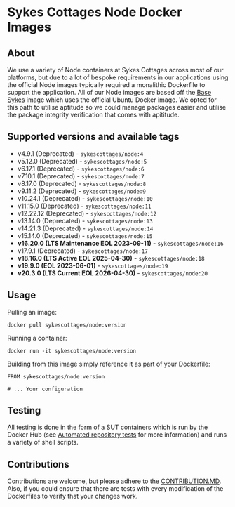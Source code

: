 # Sykes Cottages Node Docker Images

## About

We use a variety of Node containers at Sykes Cottages across most of our platforms, but due to a lot of bespoke requirements in our applications using the official Node images typically required a monalithic Dockerfile to support the application.
All of our Node images are based off the [Base Sykes](https://github.com/SykesCottages/docker-base) image which uses the official Ubuntu Docker image.
We opted for this path to utilise aptitude so we could manage packages easier and utilise the package integrity verification that comes with apititude.

## Supported versions and available tags

- v4.9.1 (Deprecated) - `sykescottages/node:4`
- v5.12.0 (Deprecated) - `sykescottages/node:5`
- v6.17.1 (Deprecated) - `sykescottages/node:6`
- v7.10.1 (Deprecated) - `sykescottages/node:7`
- v8.17.0 (Deprecated) - `sykescottages/node:8`
- v9.11.2 (Deprecated) - `sykescottages/node:9`
- v10.24.1 (Deprecated) - `sykescottages/node:10`
- v11.15.0 (Deprecated) - `sykescottages/node:11`
- v12.22.12 (Deprecated) - `sykescottages/node:12`
- v13.14.0 (Deprecated) - `sykescottages/node:13`
- v14.21.3 (Deprecated) - `sykescottages/node:14`
- v15.14.0 (Deprecated) - `sykescottages/node:15`
- **v16.20.0 (LTS Maintenance EOL 2023-09-11)** - `sykescottages/node:16`
- v17.9.1 (Deprecated) - `sykescottages/node:17`
- **v18.16.0 (LTS Active EOL 2025-04-30)** - `sykescottages/node:18`
- **v19.9.0 (EOL 2023-06-01)** - `sykescottages/node:19`
- **v20.3.0 (LTS Current EOL 2026-04-30)** - `sykescottages/node:20` 

## Usage

Pulling an image:
```
docker pull sykescottages/node:version
```

Running a container:
```
docker run -it sykescottages/node:version
```

Building from this image simply reference it as part of your Dockerfile:

```
FROM sykescottages/node:version

# ... Your configuration
```

## Testing

All testing is done in the form of a SUT containers which is run by the Docker Hub (see [Automated repository tests](https://docs.docker.com/docker-hub/builds/automated-testing/) for more information) and runs a variety of shell scripts.

## Contributions

Contributions are welcome, but please adhere to the [CONTRIBUTION.MD](https://github.com/SykesCottages/docker-node/blob/master/CONTRIBUTION.MD). Also, if you could ensure that there are tests with every modification of the Dockerfiles to verify that your changes work.
